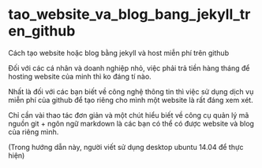 # tao_website_va_blog_bang_jekyll_tren_github
Cách tạo website hoặc blog bằng jekyll và host miễn phí trên github

Đối với các cá nhân và doanh nghiệp nhỏ, việc phải trả tiền hàng tháng để hosting website của minh thì ko đáng tí nào.

Nhất là đối với các bạn biết về công nghệ thông tin thì việc sử dụng dịch vụ miễn phí của github để tạo riêng cho mình một website là rất đáng xem xét.

Chỉ cần vài thao tác đơn giản và một chút hiểu biết về công cụ quản lý mã nguồn git + ngôn ngữ markdown là các bạn có thể có được website và blog của riêng mình.

(Trong hướng dẫn này, người viết sử dụng desktop ubuntu 14.04 để thực hiện)
